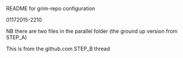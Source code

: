 README for grim-repo configuration

01172015-2210

NB there are two files in the parallel folder (the ground up version from STEP_A)

This is from the github.com STEP_B thread
